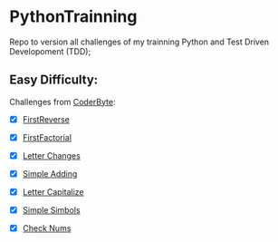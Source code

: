 # PythonTrainning
Repo to version all challenges of my trainning Python and Test Driven Developoment (TDD);  

## Easy Difficulty:  

Challenges from [CoderByte](https://www.coderbyte.com/):
  - [X] [FirstReverse](https://www.coderbyte.com/editor/guest:First%20Reverse:Python)
  - [X] [FirstFactorial](https://www.coderbyte.com/editor/guest:First%20Factorial:Python)
  - [X] [Letter Changes](https://www.coderbyte.com/editor/guest:Letter%20Changes:Python)  
  - [X] [Simple Adding](https://www.coderbyte.com/editor/guest:Simple%20Adding:Python)  
  - [X] [Letter Capitalize](https://www.coderbyte.com/editor/guest:Letter%20Capitalize:Python)  
  - [X] [Simple Simbols](https://www.coderbyte.com/editor/guest:Simple%20Symbols:Python)  
  - [X] [Check Nums](https://www.coderbyte.com/editor/guest:Check%20Nums:Python)  
  